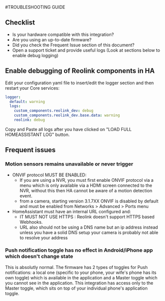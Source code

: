 #TROUBLESHOOTING GUIDE

## Checklist

- Is your hardware compatible with this integration?
- Are you using an up-to-date firmware?
- Did you check the Frequent Issue section of this document?
- Open a support ticket and provide useful logs (Look at sections below to enable debug logging)

## Enable debugging of Reolink components in HA
Edit your configuration yaml file to insert/edit the logger section and then restart your Core services:
```yaml
logger:
  default: warning
  logs:
    custom_components.reolink_dev: debug
    custom_components.reolink_dev.base.data: warning
    reolink: debug
```
Copy and Paste all logs after you have clicked on "LOAD FULL HOMEASSISTANT LOG" button.

## Frequent issues

### Motion sensors remains unavailable or never trigger

- ONVIF protocol MUST BE ENABLED:
  - If you are using a NVR, you must first enable ONVIF protocol via a menu which is only available via
a HDMI screen connected to the NVR, without this then HA cannot be aware of a motion detection event.
  - from a camera, starting version 3.1.7XX ONVIF is disabled by default and must be enabled from Networks > Advanced > Ports menu
- HomeAssistant must have an internal URL configured and:
  - IT MUST NOT USE HTTPS : Reolink doesn't support HTTPS based Webhooks.
  - URL also should not be using a DNS name but an ip address instead unless you have a solid DNS setup 
  your camera is probably not able to resolve your address
  
### Push notification toggle has no effect in Android/iPhone app which doesn't change state

This is absolutly normal. The firmware has 2 types of toggles for Push notifications: a local one (specific to your phone, your wife's phone has its own toggle) which is available in the application and a Master toggle which you cannot see in the application.
This integration has access only to the Master toggle, which sits on top of your individual phone's application toggle.


